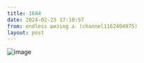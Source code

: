 ```yaml
---
title: 1684
date: 2024-02-23 17:10:57
from: endless шизing ⍼ (channel1162404975)
layout: post
---
```


![image](photos/photo_257@23-02-2024_17-10-57.jpg)


